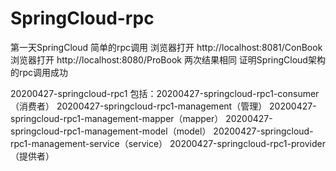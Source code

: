 # SpringCloud-rpc

第一天SpringCloud
	简单的rpc调用
	浏览器打开  http://localhost:8081/ConBook
	浏览器打开  http://localhost:8080/ProBook
	两次结果相同 证明SpringCloud架构的rpc调用成功




20200427-springcloud-rpc1
	包括：20200427-springcloud-rpc1-consumer（消费者）
	          20200427-springcloud-rpc1-management（管理）
		20200427-springcloud-rpc1-management-mapper（mapper）
		20200427-springcloud-rpc1-management-model（model）
		20200427-springcloud-rpc1-management-service（service）
	          20200427-springcloud-rpc1-provider（提供者）	